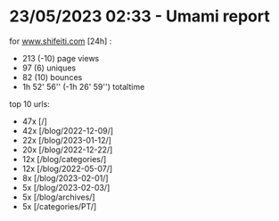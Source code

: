 # 23/05/2023 02:33 - Umami report
for www.shifeiti.com [24h] :

 - 213 (-10) page views
 - 97 (6) uniques
 - 82 (10) bounces
 - 1h 52' 56'' (-1h 26' 59'') totaltime


top 10 urls:
 - 47x [/]
 - 42x [/blog/2022-12-09/]
 - 22x [/blog/2023-01-12/]
 - 20x [/blog/2022-12-22/]
 - 12x [/blog/categories/]
 - 12x [/blog/2022-05-07/]
 - 8x [/blog/2023-02-01/]
 - 5x [/blog/2023-02-03/]
 - 5x [/blog/archives/]
 - 5x [/categories/PT/]


